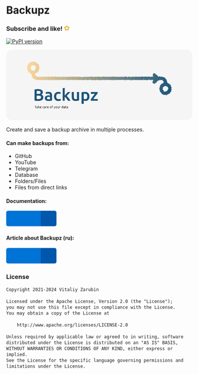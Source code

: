 Backupz
===================

### Subscribe and like! <img src="https://github.com/keygenqt/backupz/blob/main/data/other/star.gif?raw=true" width="16px"/>

[![PyPI version](https://badge.fury.io/py/backupz.svg?v=1)](https://badge.fury.io/py/backupz)

![picture](https://github.com/keygenqt/backupz/blob/main/data/banners/banner_round_grey.png?raw=true)

Create and save a backup archive in multiple processes.

#### Can make backups from:

- GitHub
- YouTube
- Telegram
- Database
- Folders/Files
- Files from direct links

#### Documentation:
<p>
    <a href="https://keygenqt.github.io/backupz">
        <img src="data/other/see_more.gif" width="136px"/>
    </a>
</p>

#### Article about Backupz (ru):
<p>
    <a href="https://keygenqt.com/blog/17">
        <img src="data/other/see_more.gif" width="136px"/>
    </a>
</p>

### License

```
Copyright 2021-2024 Vitaliy Zarubin

Licensed under the Apache License, Version 2.0 (the "License");
you may not use this file except in compliance with the License.
You may obtain a copy of the License at

    http://www.apache.org/licenses/LICENSE-2.0

Unless required by applicable law or agreed to in writing, software
distributed under the License is distributed on an "AS IS" BASIS,
WITHOUT WARRANTIES OR CONDITIONS OF ANY KIND, either express or implied.
See the License for the specific language governing permissions and
limitations under the License.
```
